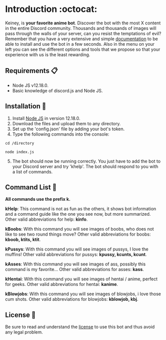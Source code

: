 # Introduction :octocat:

Keiney, is **your favorite anime bot**. Discover the bot with the most X content in the entire Discord community. Thousands and thousands of images will pass through the walls of your server, can you resist the temptations of evil?
Remember that you have a very extensive and simple [documentation](https://keiney.com/documentation/) to be able to install and use the bot in a few seconds. Also in the menu on your left you can see the different options and tools that we propose so that your experience with us is the least rewarding.

## Requirements 📋

- Node JS v12.18.0.
- Basic knowledge of discord.js and Node JS.

## Installation 🔧

1. Install [Node JS](https://nodejs.org/) in version 12.18.0.
2. Download the files and upload them to any directory.
3. Set up the 'config.json' file by adding your bot's token.
4. Type the following commands into the console:
```
cd /directory
```
```
node index.js
```
5. The bot should now be running correctly. You just have to add the bot to your Discord server and try 'khelp'. The bot should respond to you with a list of commands.

## Command List 📖

**All commands use the prefix k.**

**kHelp**: This command is not as fun as the others, it shows bot information and a command guide like the one you see now, but more summarized. Other valid abbreviations for help: **kinfo**.

**kBoobs**: With this command you will see images of boobs, who does not like to see two round things move? Other valid abbreviations for boobs: **kboob, ktits, ktit**.

**kPussys**: With this command you will see images of pussys, I love the muffins! Other valid abbreviations for pussys: **kpussy, kcunts, kcunt**.

**kAsses**: With this command you will see images of ass, possibly this command is my favorite... Other valid abbreviations for asses: **kass**.

**kHentai**: With this command you will see images of hentai / anime, perfect for geeks. Other valid abbreviations for hentai: **kanime**.

**kBlowjobs**: With this command you will see images of blowjobs, i love those cum shots. Other valid abbreviations for blowjobs: **kblowjob, kbj**.

## License 📄
Be sure to read and understand the [license](https://github.com/keiney20/discord/blob/master/LICENSE) to use this bot and thus avoid any legal problem.

